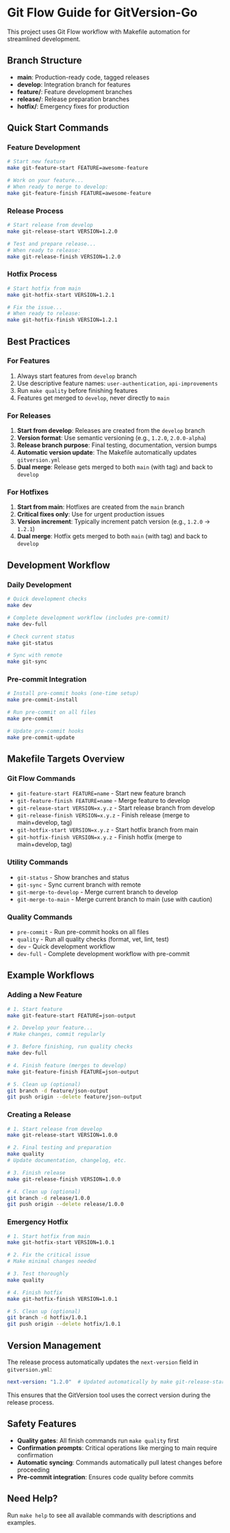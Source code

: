 # Git Flow Guide for GitVersion-Go

This project uses Git Flow workflow with Makefile automation for streamlined development.

## Branch Structure

- **main**: Production-ready code, tagged releases
- **develop**: Integration branch for features
- **feature/**: Feature development branches
- **release/**: Release preparation branches  
- **hotfix/**: Emergency fixes for production

## Quick Start Commands

### Feature Development
```bash
# Start new feature
make git-feature-start FEATURE=awesome-feature

# Work on your feature...
# When ready to merge to develop:
make git-feature-finish FEATURE=awesome-feature
```

### Release Process
```bash
# Start release from develop
make git-release-start VERSION=1.2.0

# Test and prepare release...
# When ready to release:
make git-release-finish VERSION=1.2.0
```

### Hotfix Process
```bash
# Start hotfix from main
make git-hotfix-start VERSION=1.2.1

# Fix the issue...
# When ready to release:
make git-hotfix-finish VERSION=1.2.1
```

## Best Practices

### For Features
1. Always start features from `develop` branch
2. Use descriptive feature names: `user-authentication`, `api-improvements`
3. Run `make quality` before finishing features
4. Features get merged to `develop`, never directly to `main`

### For Releases
1. **Start from develop**: Releases are created from the `develop` branch
2. **Version format**: Use semantic versioning (e.g., `1.2.0`, `2.0.0-alpha`)
3. **Release branch purpose**: Final testing, documentation, version bumps
4. **Automatic version update**: The Makefile automatically updates `gitversion.yml`
5. **Dual merge**: Release gets merged to both `main` (with tag) and back to `develop`

### For Hotfixes
1. **Start from main**: Hotfixes are created from the `main` branch
2. **Critical fixes only**: Use for urgent production issues
3. **Version increment**: Typically increment patch version (e.g., `1.2.0` → `1.2.1`)
4. **Dual merge**: Hotfix gets merged to both `main` (with tag) and back to `develop`

## Development Workflow

### Daily Development
```bash
# Quick development checks
make dev

# Complete development workflow (includes pre-commit)
make dev-full

# Check current status
make git-status

# Sync with remote
make git-sync
```

### Pre-commit Integration
```bash
# Install pre-commit hooks (one-time setup)
make pre-commit-install

# Run pre-commit on all files
make pre-commit

# Update pre-commit hooks
make pre-commit-update
```

## Makefile Targets Overview

### Git Flow Commands
- `git-feature-start FEATURE=name` - Start new feature branch
- `git-feature-finish FEATURE=name` - Merge feature to develop
- `git-release-start VERSION=x.y.z` - Start release branch from develop
- `git-release-finish VERSION=x.y.z` - Finish release (merge to main+develop, tag)
- `git-hotfix-start VERSION=x.y.z` - Start hotfix branch from main
- `git-hotfix-finish VERSION=x.y.z` - Finish hotfix (merge to main+develop, tag)

### Utility Commands
- `git-status` - Show branches and status
- `git-sync` - Sync current branch with remote
- `git-merge-to-develop` - Merge current branch to develop
- `git-merge-to-main` - Merge current branch to main (use with caution)

### Quality Commands
- `pre-commit` - Run pre-commit hooks on all files
- `quality` - Run all quality checks (format, vet, lint, test)
- `dev` - Quick development workflow
- `dev-full` - Complete development workflow with pre-commit

## Example Workflows

### Adding a New Feature
```bash
# 1. Start feature
make git-feature-start FEATURE=json-output

# 2. Develop your feature...
# Make changes, commit regularly

# 3. Before finishing, run quality checks
make dev-full

# 4. Finish feature (merges to develop)
make git-feature-finish FEATURE=json-output

# 5. Clean up (optional)
git branch -d feature/json-output
git push origin --delete feature/json-output
```

### Creating a Release
```bash
# 1. Start release from develop
make git-release-start VERSION=1.0.0

# 2. Final testing and preparation
make quality
# Update documentation, changelog, etc.

# 3. Finish release
make git-release-finish VERSION=1.0.0

# 4. Clean up (optional)
git branch -d release/1.0.0
git push origin --delete release/1.0.0
```

### Emergency Hotfix
```bash
# 1. Start hotfix from main
make git-hotfix-start VERSION=1.0.1

# 2. Fix the critical issue
# Make minimal changes needed

# 3. Test thoroughly
make quality

# 4. Finish hotfix
make git-hotfix-finish VERSION=1.0.1

# 5. Clean up (optional)
git branch -d hotfix/1.0.1
git push origin --delete hotfix/1.0.1
```

## Version Management

The release process automatically updates the `next-version` field in `gitversion.yml`:

```yaml
next-version: "1.2.0"  # Updated automatically by make git-release-start
```

This ensures that the GitVersion tool uses the correct version during the release process.

## Safety Features

- **Quality gates**: All finish commands run `make quality` first
- **Confirmation prompts**: Critical operations like merging to main require confirmation
- **Automatic syncing**: Commands automatically pull latest changes before proceeding
- **Pre-commit integration**: Ensures code quality before commits

## Need Help?

Run `make help` to see all available commands with descriptions and examples.